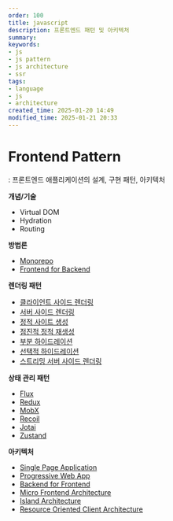 ```yaml
---
order: 100
title: javascript
description: 프론트엔드 패턴 및 아키텍처
summary:
keywords:
- js
- js pattern
- js architecture
- ssr
tags:
- language
- js
- architecture
created_time: 2025-01-20 14:49
modified_time: 2025-01-21 20:33
---
```


# Frontend Pattern
: 프론트엔드 애플리케이션의 설계, 구현 패턴, 아키텍처

**개념/기술**
- Virtual DOM
- Hydration
- Routing

**방법론**
- [Monorepo](./monorepo.md)
- [Frontend for Backend](./frontend-for-backend.md)

**렌더링 패턴**
- [클라이언트 사이드 렌더링](./csr.md)
- [서버 사이드 렌더링](./ssr.md)
- [정적 사이트 생성](./ssg.md)
- [점진적 정적 재생성](./isr.md)
- [부분 하이드레이션](./partial-hydration.md)
- [선택적 하이드레이션](./selective-hydration.md)
- [스트리밍 서버 사이드 렌더링](./streaming-ssr.md)

**상태 관리 패턴**
- [Flux](./flux.md)
- [Redux](./redux.md)
- [MobX](./mobx.md)
- [Recoil](./recoil.md)
- [Jotai](./jotai.md)
- [Zustand](./zustand.md)

**아키텍처**
- [Single Page Application](./spa.md)
- [Progressive Web App](./pwa.md)
- [Backend for Frontend](./bff.md)
- [Micro Frontend Architecture](./micro-frontend.md)
- [Island Architecture](./island.md)
- [Resource Oriented Client Architecture](./roca.md)
